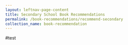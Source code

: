 ```yaml
---
layout: leftnav-page-content
title: Secondary School Book Recommendations
permalink: /book-recommendations/recommend-secondary
collection_name: book-recommendation
---
```


#test